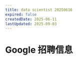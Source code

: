 ```yaml
---
title: data scientist 20250616
expired: false
createdDate: 2025-06-11
lastUpdated: 2025-09-03
---
```


# Google 招聘信息

<JobPostingTable job-posting-json-path="google/data/data-scientist-20250616.json" />
